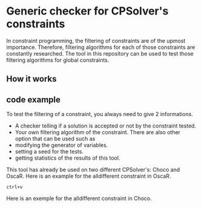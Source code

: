 # Generic checker for CPSolver's constraints
In constraint programming, the filtering of constraints are of the upmost importance. 
Therefore, filtering algorithms for each of those constraints are constantly researched.
The tool in this repository can be used to test those filtering algorithms for global constraints.
## How it works

## code example
To test the filtering of a constraint, you always need to give 2 informations.
* A checker telling if a solution is accepted or not by the constraint tested.
* Your own filtering algorithm of the constraint.
There are also other option that can be used such as 
* modifying the generator of variables.
* setting a seed for the tests.
* getting statistics of the results of this tool.

This tool has already be used on two different CPSolver's: Choco and OscaR.
Here is an example for the alldifferent constraint in OscaR.
```
ctrl+v
```
Here is an exemple for the alldifferent constraint in Choco.
